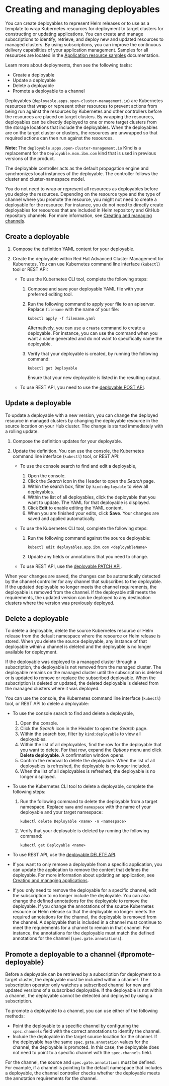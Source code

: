 # Creating and managing deployables

You can create deployables to represent Helm releases or to use as a template to wrap Kubernetes resources for deployment to target clusters for constructing or updating applications. You can create and manage subscriptions to identify, retrieve, and deploy new and updated resources to managed clusters. By using subscriptions, you can improve the continuous delivery capabilities of your application management. Samples for all resources are located in the [Application resource samples](app_resource_samples.md) documentation.

Learn more about deployments, then see the following tasks:

  - Create a deployable
  - Update a deployable
  - Delete a deployable
  - Promote a deployable to a channel


Deployables (`deployable.apps.open-cluster-management.io`) are Kubernetes resources that wrap or represent other resources to prevent actions from being run against the resources by Kubernetes and other controllers before the resources are placed on target clusters. By wrapping the resources, deployables can be directly deployed to one or more target clusters from the storage locations that include the deployables. When the deployables are on the target cluster or clusters, the resources are unwrapped so that required actions can then run against the resources.  

**Note:** The `deployable.apps.open-cluster-management.io` Kind is a replacement for the `Deployable.mcm.ibm.com` kind that is used in previous versions of the product.

The deployable controller acts as the default propagation engine and synchronizes local instances of the deployable. The controller follows the cluster and cluster-namespace model.

You do not need to wrap or represent all resources as deployables before you deploy the resources. Depending on the resource type and the type of channel where you promote the resource, you might not need to create a deployable for the resource. For instance, you do not need to directly create deployables for resources that are included in Helm repository and GitHub repository channels. For more information, see [Creating and managing channels](managing_channels.md).
## Create a deployable

1. Compose the definition YAML content for your deployable.

2. Create the deployable within Red Hat Advanced Cluster Management for Kubernetes. You can use Kubernetes command line interface (`kubectl`) tool or REST API:

   * To use the Kubernetes CLI tool, complete the following steps:

     1. Compose and save your deployable YAML file with your preferred editing tool.
     2. Run the following command to apply your file to an apiserver. Replace `filename` with the name of your file:

        ```
        kubectl apply -f filename.yaml
        ```

        Alternatively, you can use a `create` command to create a deployable. For instance, you can use the command when you want a name generated and do not want to specifically name the deployable.
     3. Verify that your deployable is created, by running the following command:

        ```
        kubectl get Deployable
        ```

        Ensure that your new deployable is listed in the resulting output.

   * To use REST API, you need to use the [deployable POST API](../apis/deployables.json).

## Update a deployable

To update a deployable with a new version, you can change the deployed resource in managed clusters by changing the deployable resource in the source location on your Hub cluster. The change is started immediately with a rolling update.

1. Compose the definition updates for your deployable. 

2. Update the definition. You can use the console, the Kubernetes command line interface (`kubectl`) tool, or REST API:

   * To use the console search to find and edit a deployable,

     1. Open the console.
     2. Click the _Search_ icon in the Header to open the _Search_ page.
     3. Within the search box, filter by `kind:deployable` to view all deployables.
     4. Within the list of all deployables, click the deployable that you want to update. The YAML for that deployable is displayed.
     5. Click **Edit** to enable editing the YAML content.
     6. When you are finished your edits, click **Save**. Your changes are saved and applied automatically.

   * To use the Kubernetes CLI tool, complete the following steps:

       1. Run the following command against the source deployable:

          ```
          kubectl edit deployables.app.ibm.com <deployableName>
          ```

       2. Update any fields or annotations that you need to change.

   * To use REST API, use the [deployable PATCH API](../apis/deployables.json).

When your changes are saved, the changes can be automatically detected by the channel controller for any channel that subscribes to the deployable. If the updated deployable no longer meets the channel requirements, the deployable is removed from the channel. If the deployable still meets the requirements, the updated version can be deployed to any destination clusters where the version was previously deployed.

## Delete a deployable

To delete a deployable, delete the source Kubernetes resource or Helm release from the default namespace where the resource or Helm release is stored. When you delete the source deployable, any instance of that deployable within a channel is deleted and the deployable is no longer available for deployment.

If the deployable was deployed to a managed cluster through a subscription, the deployable is not removed from the managed cluster. The deployable remains on the managed cluster until the subscription is deleted or is updated to remove or replace the subscribed deployable. When the subscription is deleted or updated, the deleted deployable is deleted from the managed clusters where it was deployed.

You can use the console, the Kubernetes command line interface (`kubectl`) tool, or REST API to delete a deployable:

* To use the console search to find and delete a deployable,

  1. Open the console.
  2. Click the _Search_ icon in the Header to open the _Search_ page.
  3. Within the search box, filter by `kind:deployable` to view all deployables.
  4. Within the list of all deployables, find the row for the deployable that you want to delete. For that row, expand the _Options_ menu and click **Delete deployable**. A confirmation window opens.
  5. Confirm the removal to delete the deployable. When the list of all deployables is refreshed, the deployable is no longer included.
  6. When the list of all deployables is refreshed, the deployable is no longer displayed.

* To use the Kubernetes CLI tool to delete a deployable, complete the following steps:

  1. Run the following command to delete the deployable from a target namespace. Replace `name` and `namespace` with the name of your deployable and your target namespace:

     ```
     kubectl delete Deployable <name> -n <namespace>
     ```

  2. Verify that your deployable is deleted by running the following command:

     ```
     kubectl get Deployable <name>
     ```

* To use REST API, use the [deployable DELETE API](../apis/deployables.json).

* If you want to only remove a deployable from a specific application, you can update the application to remove the content that defines the deployable. For more information about updating an application, see [Creating and managing applications](managing_apps.md).

* If you only need to remove the deployable for a specific channel, edit the subscription to no longer include the deployable. You can also change the defined annotations for the deployable to remove the deployable. If you change the annotations of the source Kubernetes resource or Helm release so that the deployable no longer meets the required annotations for the channel, the deployable is removed from the channel. A deployable that is included in a channel must continue to meet the requirements for a channel to remain in that channel. For instance, the annotations for the deployable must match the defined annotations for the channel (`spec.gate.annotations`).

## Promote a deployable to a channel {#promote-deployable}

Before a deployable can be retrieved by a subscription for deployment to a target cluster, the deployable must be included within a channel. The subscription operator only watches a subscribed channel for new and updated versions of a subscribed deployable. If the deployable is not within a channel, the deployable cannot be detected and deployed by using a subscription.

To promote a deployable to a channel, you can use either of the following methods:

* Point the deployable to a specific channel by configuring the `spec.channels` field with the correct annotations to identify the channel.
* Include the deployable in the target source location for the channel. If the deployable has the same `spec.gate.annotation` values for the channel, the deployable is promoted. In this case, the deployable does not need to point to a specific channel with the  `spec.channels` field.

For the channel, the source and `spec.gate.annotations` must be defined. For example, if a channel is pointing to the default namespace that includes a deployable, the channel controller checks whether the deployable meets the annotation requirements for the channel.
